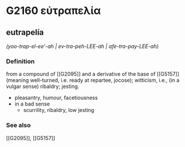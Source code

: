 # G2160 εὐτραπελία

## eutrapelía

_(yoo-trap-el-ee'-ah | ev-tra-peh-LEE-ah | afe-tra-pay-LEE-ah)_

### Definition

from a compound of [[G2095]] and a derivative of the base of [[G5157]] (meaning well-turned, i.e. ready at repartee, jocose); witticism, i.e., (in a vulgar sense) ribaldry; jesting.

- pleasantry, humour, facetiousness
- in a bad sense
  - scurrility, ribaldry, low jesting

### See also

[[G2095]], [[G5157]]

